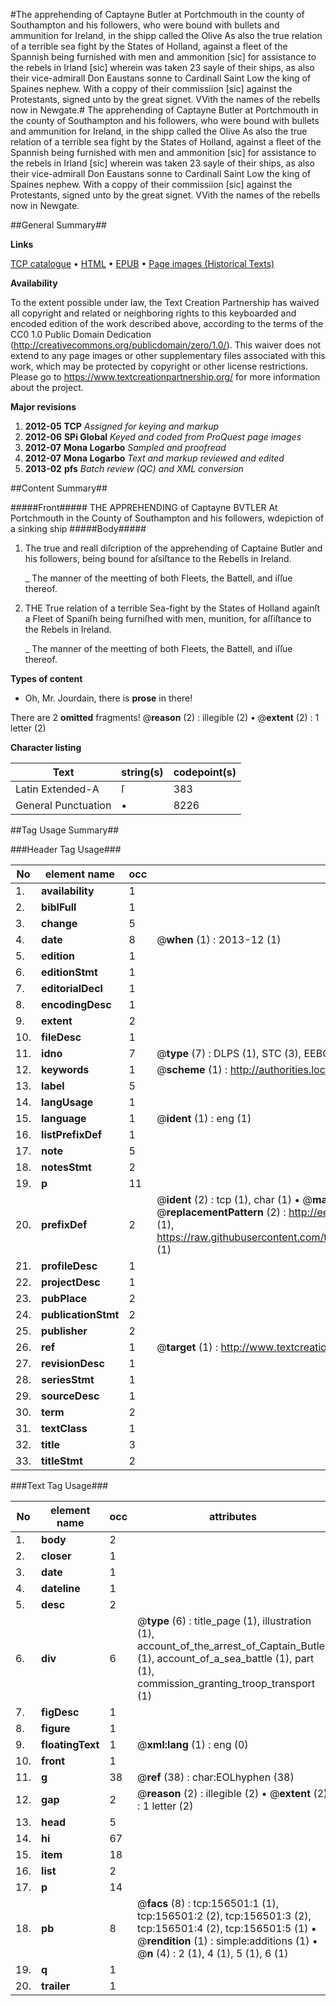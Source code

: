 #The apprehending of Captayne Butler at Portchmouth in the county of Southampton and his followers, who were bound with bullets and ammunition for Ireland, in the shipp called the Olive As also the true relation of a terrible sea fight by the States of Holland, against a fleet of the Spannish being furnished with men and ammonition [sic] for assistance to the rebels in Irland [sic] wherein was taken 23 sayle of their ships, as also their vice-admirall Don Eaustans sonne to Cardinall Saint Low the king of Spaines nephew. With a coppy of their commissiion [sic] against the Protestants, signed unto by the great signet. VVith the names of the rebells now in Newgate.#
The apprehending of Captayne Butler at Portchmouth in the county of Southampton and his followers, who were bound with bullets and ammunition for Ireland, in the shipp called the Olive As also the true relation of a terrible sea fight by the States of Holland, against a fleet of the Spannish being furnished with men and ammonition [sic] for assistance to the rebels in Irland [sic] wherein was taken 23 sayle of their ships, as also their vice-admirall Don Eaustans sonne to Cardinall Saint Low the king of Spaines nephew. With a coppy of their commissiion [sic] against the Protestants, signed unto by the great signet. VVith the names of the rebells now in Newgate.

##General Summary##

**Links**

[TCP catalogue](http://www.ota.ox.ac.uk/tcp/)  • 
[HTML](http://tei.it.ox.ac.uk/tcp/Texts-HTML/free/A75/A75525.html)  • 
[EPUB](http://tei.it.ox.ac.uk/tcp/Texts-EPUB/free/A75/A75525.epub) • 
[Page images (Historical Texts)](https://historicaltexts.jisc.ac.uk/eebo-99859519e)

**Availability**

To the extent possible under law, the Text Creation Partnership has waived all copyright and related or neighboring rights to this keyboarded and encoded edition of the work described above, according to the terms of the CC0 1.0 Public Domain Dedication (http://creativecommons.org/publicdomain/zero/1.0/). This waiver does not extend to any page images or other supplementary files associated with this work, which may be protected by copyright or other license restrictions. Please go to https://www.textcreationpartnership.org/ for more information about the project.

**Major revisions**

1. __2012-05__ __TCP__ *Assigned for keying and markup*
1. __2012-06__ __SPi Global__ *Keyed and coded from ProQuest page images*
1. __2012-07__ __Mona Logarbo__ *Sampled and proofread*
1. __2012-07__ __Mona Logarbo__ *Text and markup reviewed and edited*
1. __2013-02__ __pfs__ *Batch review (QC) and XML conversion*

##Content Summary##

#####Front#####
THE APPREHENDING of Captayne BVTLER At Portchmouth in the County of Southampton and his followers, wdepiction of a sinking ship
#####Body#####

1. The true and reall diſcription of the apprehending of Captaine Butler and his followers, being bound for aſsiſtance to the Rebells in Ireland.

    _ The manner of the meetting of both Fleets, the Battell, and iſſue thereof.

1. THE True relation of a terrible Sea-fight by the States of Holland againſt a Fleet of Spaniſh being furniſhed with men, munition, for aſſiſtance to the Rebels in Ireland.

    _ The manner of the meetting of both Fleets, the Battell, and iſſue thereof.

**Types of content**

  * Oh, Mr. Jourdain, there is **prose** in there!

There are 2 **omitted** fragments! 
 @__reason__ (2) : illegible (2)  •  @__extent__ (2) : 1 letter (2)

**Character listing**


|Text|string(s)|codepoint(s)|
|---|---|---|
|Latin Extended-A|ſ|383|
|General Punctuation|•|8226|

##Tag Usage Summary##

###Header Tag Usage###

|No|element name|occ|attributes|
|---|---|---|---|
|1.|__availability__|1||
|2.|__biblFull__|1||
|3.|__change__|5||
|4.|__date__|8| @__when__ (1) : 2013-12 (1)|
|5.|__edition__|1||
|6.|__editionStmt__|1||
|7.|__editorialDecl__|1||
|8.|__encodingDesc__|1||
|9.|__extent__|2||
|10.|__fileDesc__|1||
|11.|__idno__|7| @__type__ (7) : DLPS (1), STC (3), EEBO-CITATION (1), PROQUEST (1), VID (1)|
|12.|__keywords__|1| @__scheme__ (1) : http://authorities.loc.gov/ (1)|
|13.|__label__|5||
|14.|__langUsage__|1||
|15.|__language__|1| @__ident__ (1) : eng (1)|
|16.|__listPrefixDef__|1||
|17.|__note__|5||
|18.|__notesStmt__|2||
|19.|__p__|11||
|20.|__prefixDef__|2| @__ident__ (2) : tcp (1), char (1)  •  @__matchPattern__ (2) : ([0-9\-]+):([0-9IVX]+) (1), (.+) (1)  •  @__replacementPattern__ (2) : http://eebo.chadwyck.com/downloadtiff?vid=$1&page=$2 (1), https://raw.githubusercontent.com/textcreationpartnership/Texts/master/tcpchars.xml#$1 (1)|
|21.|__profileDesc__|1||
|22.|__projectDesc__|1||
|23.|__pubPlace__|2||
|24.|__publicationStmt__|2||
|25.|__publisher__|2||
|26.|__ref__|1| @__target__ (1) : http://www.textcreationpartnership.org/docs/. (1)|
|27.|__revisionDesc__|1||
|28.|__seriesStmt__|1||
|29.|__sourceDesc__|1||
|30.|__term__|2||
|31.|__textClass__|1||
|32.|__title__|3||
|33.|__titleStmt__|2||


###Text Tag Usage###

|No|element name|occ|attributes|
|---|---|---|---|
|1.|__body__|2||
|2.|__closer__|1||
|3.|__date__|1||
|4.|__dateline__|1||
|5.|__desc__|2||
|6.|__div__|6| @__type__ (6) : title_page (1), illustration (1), account_of_the_arrest_of_Captain_Butler (1), account_of_a_sea_battle (1), part (1), commission_granting_troop_transport (1)|
|7.|__figDesc__|1||
|8.|__figure__|1||
|9.|__floatingText__|1| @__xml:lang__ (1) : eng (0)|
|10.|__front__|1||
|11.|__g__|38| @__ref__ (38) : char:EOLhyphen (38)|
|12.|__gap__|2| @__reason__ (2) : illegible (2)  •  @__extent__ (2) : 1 letter (2)|
|13.|__head__|5||
|14.|__hi__|67||
|15.|__item__|18||
|16.|__list__|2||
|17.|__p__|14||
|18.|__pb__|8| @__facs__ (8) : tcp:156501:1 (1), tcp:156501:2 (2), tcp:156501:3 (2), tcp:156501:4 (2), tcp:156501:5 (1)  •  @__rendition__ (1) : simple:additions (1)  •  @__n__ (4) : 2 (1), 4 (1), 5 (1), 6 (1)|
|19.|__q__|1||
|20.|__trailer__|1||
